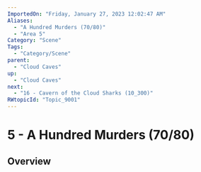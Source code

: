 ```yaml
---
ImportedOn: "Friday, January 27, 2023 12:02:47 AM"
Aliases:
  - "A Hundred Murders (70/80)"
  - "Area 5"
Category: "Scene"
Tags:
  - "Category/Scene"
parent:
  - "Cloud Caves"
up:
  - "Cloud Caves"
next:
  - "16 - Cavern of the Cloud Sharks (10_300)"
RWtopicId: "Topic_9001"
---
```

# 5 - A Hundred Murders (70/80)
## Overview
